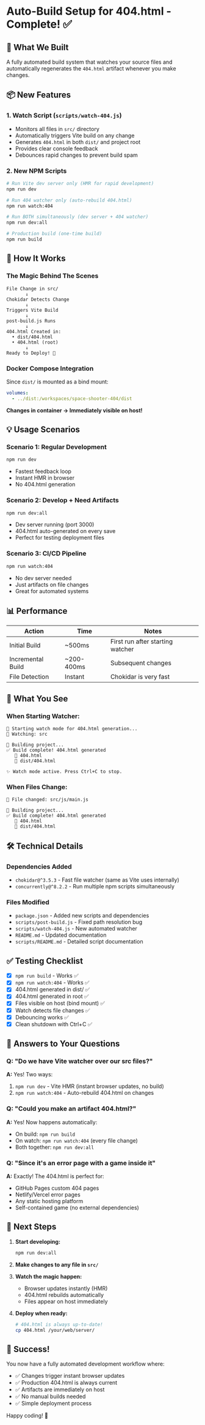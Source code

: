 # Auto-Build Setup for 404.html - Complete! ✅

## 🎯 What We Built

A fully automated build system that watches your source files and automatically regenerates the `404.html` artifact whenever you make changes.

## 📦 New Features

### 1. Watch Script (`scripts/watch-404.js`)

- Monitors all files in `src/` directory
- Automatically triggers Vite build on any change
- Generates `404.html` in both `dist/` and project root
- Provides clear console feedback
- Debounces rapid changes to prevent build spam

### 2. New NPM Scripts

```bash
# Run Vite dev server only (HMR for rapid development)
npm run dev

# Run 404 watcher only (auto-rebuild 404.html)
npm run watch:404

# Run BOTH simultaneously (dev server + 404 watcher)
npm run dev:all

# Production build (one-time build)
npm run build
```

## 🚀 How It Works

### The Magic Behind The Scenes

```
File Change in src/
       ↓
Chokidar Detects Change
       ↓
Triggers Vite Build
       ↓
post-build.js Runs
       ↓
404.html Created in:
  • dist/404.html
  • 404.html (root)
       ↓
Ready to Deploy! 🎉
```

### Docker Compose Integration

Since `dist/` is mounted as a bind mount:

```yaml
volumes:
  - ../dist:/workspaces/space-shooter-404/dist
```

**Changes in container → Immediately visible on host!**

## 💡 Usage Scenarios

### Scenario 1: Regular Development

```bash
npm run dev
```

- Fastest feedback loop
- Instant HMR in browser
- No 404.html generation

### Scenario 2: Develop + Need Artifacts

```bash
npm run dev:all
```

- Dev server running (port 3000)
- 404.html auto-generated on every save
- Perfect for testing deployment files

### Scenario 3: CI/CD Pipeline

```bash
npm run watch:404
```

- No dev server needed
- Just artifacts on file changes
- Great for automated systems

## 📊 Performance

| Action            | Time       | Notes                            |
| ----------------- | ---------- | -------------------------------- |
| Initial Build     | ~500ms     | First run after starting watcher |
| Incremental Build | ~200-400ms | Subsequent changes               |
| File Detection    | Instant    | Chokidar is very fast            |

## 🎨 What You See

### When Starting Watcher:

```
🚀 Starting watch mode for 404.html generation...
👀 Watching: src

🔨 Building project...
✅ Build complete! 404.html generated
   📂 404.html
   📂 dist/404.html

✨ Watch mode active. Press Ctrl+C to stop.
```

### When Files Change:

```
📝 File changed: src/js/main.js

🔨 Building project...
✅ Build complete! 404.html generated
   📂 404.html
   📂 dist/404.html
```

## 🛠️ Technical Details

### Dependencies Added

- `chokidar@^3.5.3` - Fast file watcher (same as Vite uses internally)
- `concurrently@^8.2.2` - Run multiple npm scripts simultaneously

### Files Modified

- `package.json` - Added new scripts and dependencies
- `scripts/post-build.js` - Fixed path resolution bug
- `scripts/watch-404.js` - New automated watcher
- `README.md` - Updated documentation
- `scripts/README.md` - Detailed script documentation

## ✅ Testing Checklist

- [x] `npm run build` - Works ✅
- [x] `npm run watch:404` - Works ✅
- [x] 404.html generated in dist/ ✅
- [x] 404.html generated in root ✅
- [x] Files visible on host (bind mount) ✅
- [x] Watch detects file changes ✅
- [x] Debouncing works ✅
- [x] Clean shutdown with Ctrl+C ✅

## 🎯 Answers to Your Questions

### Q: "Do we have Vite watcher over our src files?"

**A:** Yes! Two ways:

1. `npm run dev` - Vite HMR (instant browser updates, no build)
2. `npm run watch:404` - Auto-rebuild 404.html on changes

### Q: "Could you make an artifact 404.html?"

**A:** Yes! Now happens automatically:

- On build: `npm run build`
- On watch: `npm run watch:404` (every file change)
- Both together: `npm run dev:all`

### Q: "Since it's an error page with a game inside it"

**A:** Exactly! The 404.html is perfect for:

- GitHub Pages custom 404 pages
- Netlify/Vercel error pages
- Any static hosting platform
- Self-contained game (no external dependencies)

## 🚀 Next Steps

1. **Start developing:**

   ```bash
   npm run dev:all
   ```

2. **Make changes to any file in `src/`**

3. **Watch the magic happen:**

   - Browser updates instantly (HMR)
   - 404.html rebuilds automatically
   - Files appear on host immediately

4. **Deploy when ready:**
   ```bash
   # 404.html is always up-to-date!
   cp 404.html /your/web/server/
   ```

## 🎉 Success!

You now have a fully automated development workflow where:

- ✅ Changes trigger instant browser updates
- ✅ Production 404.html is always current
- ✅ Artifacts are immediately on host
- ✅ No manual builds needed
- ✅ Simple deployment process

Happy coding! 🚀
